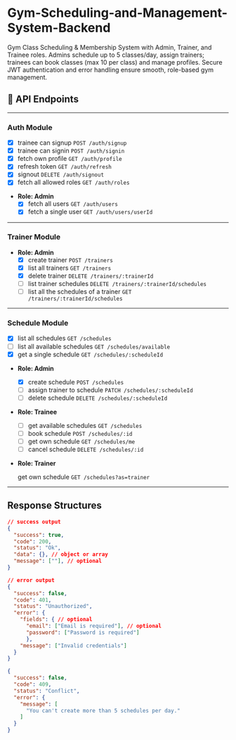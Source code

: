 # Gym-Scheduling-and-Management-System-Backend

Gym Class Scheduling &amp; Membership System with Admin, Trainer, and Trainee roles. Admins schedule up to 5 classes/day, assign trainers; trainees can book classes (max 10 per class) and manage profiles. Secure JWT authentication and error handling ensure smooth, role-based gym management.

## 📡 API Endpoints

---

### Auth Module

- [x] trainee can signup `POST /auth/signup`
- [x] trainee can signin `POST /auth/signin`
- [x] fetch own profile `GET /auth/profile`
- [x] refresh token `GET /auth/refresh`
- [x] signout `DELETE /auth/signout`
- [x] fetch all allowed roles `GET /auth/roles`

- **Role: Admin**
  - [x] fetch all users `GET /auth/users`
  - [x] fetch a single user `GET /auth/users/userId`

---

### Trainer Module

- **Role: Admin**
  - [x] create trainer `POST /trainers`
  - [x] list all trainers `GET /trainers`
  - [x] delete trainer `DELETE /trainers/:trainerId`
  - [ ] list trainer schedules `DELETE /trainers/:trainerId/schedules`
  - [ ] list all the schedules of a trainer `GET /trainers/:trainerId/schedules`

---

### Schedule Module

- [x] list all schedules `GET /schedules`
- [ ] list all available schedules `GET /schedules/available`
- [x] get a single schedule `GET /schedules/:scheduleId`

- **Role: Admin**

  - [x] create schedule `POST /schedules`
  - [ ] assign trainer to schedule `PATCH /schedules/:scheduleId`
  - [ ] delete schedule `DELETE /schedules/:scheduleId`

- **Role: Trainee**

  - [ ] get available schedules `GET /schedules`
  - [ ] book schedule `POST /schedules/:id`
  - [ ] get own schedule `GET /schedules/me`
  - [ ] cancel schedule `DELETE /schedules/:id`

- **Role: Trainer**

  get own schedule `GET /schedules?as=trainer`

---

## Response Structures

```json
// success output
{
  "success": true,
  "code": 200,
  "status": "Ok",
  "data": {}, // object or array
  "message": [""], // optional
}

// error output
{
  "success": false,
  "code": 401,
  "status": "Unauthorized",
  "error": {
    "fields": { // optional
      "email": ["Email is required"], // optional
      "password": ["Password is required"]
      },
    "message": ["Invalid credentials"]
  }
}

{
  "success": false,
  "code": 409,
  "status": "Conflict",
  "error": {
    "message": [
      "You can't create more than 5 schedules per day."
    ]
  }
}
```
